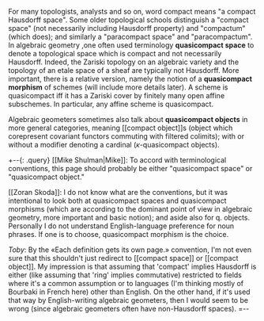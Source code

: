 For many topologists, analysts and so on, word compact means "a compact Hausdorff space". Some older topological schools distinguish a "compact space" (not necessarily including Hausdorff property) and "compactum" (which does); and similarly a "paracompact space" and "paracompactum". In algebraic geometry ,one often used terminology __quasicompact space__ to denote a topological space which is compact and not necessarily Hausdorff. Indeed, the Zariski topology on an algebraic variety and the topology of an etale space of a sheaf are typically not Hausdorff. More important, there is a relative version, namely the notion of a __quasicompact morphism__ of schemes (will include more details later). 
A scheme is quasicompact iff it has a Zariski cover by finitely many open affine subschemes. In particular, any affine scheme is quasicompact. 

Algebraic geometers sometimes also talk about __quasicompact objects__ in more general categories, meaning [[compact object]]s (object which corepresent covariant functors commuting with filtered colimits); with or without a modifier denoting a cardinal ($\kappa$-quasicompact objects).  

+--{: .query}
[[Mike Shulman|Mike]]: To accord with terminological conventions, this page should probably be either "quasicompact space" or "quasicompact object."

[[Zoran Skoda]]: I do not know what are the conventions, but it was intentional to look both at quasicompact spaces and quasicompact morphisms (which are according to the dominant point of view in algebraic geometry, more important and basic notion); and aside also for q. objects. Personally I do not understand English-language preference for noun phrases. If one is to choose, quasicompact morphism is the choice.

_Toby_:  By the «Each definition gets its own page.» convention, I\'m not even sure that this shouldn\'t just redirect to [[compact space]] or [[compact object]].  My impression is that assuming that 'compact' implies Hausdorff is either (like assuming that 'ring' implies commutative) restricted to fields where it\'s a common assumption or to languages (I\'m thinking mostly of Bourbaki in French here) other than English.  On the other hand, if it\'s used that way by English-writing algebraic geometers, then I would seem to be wrong (since algebraic geometers often have non-Hausdorff spaces).
=--
